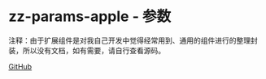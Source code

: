 # zz-params-apple - 参数

注释：由于扩展组件是对我自己开发中觉得经常用到、通用的组件进行的整理封装，所以没有文档，如有需要，请自行查看源码。

[GitHub](https://github.com/ChenShuangXinXi/hi-uniapp-ui)
